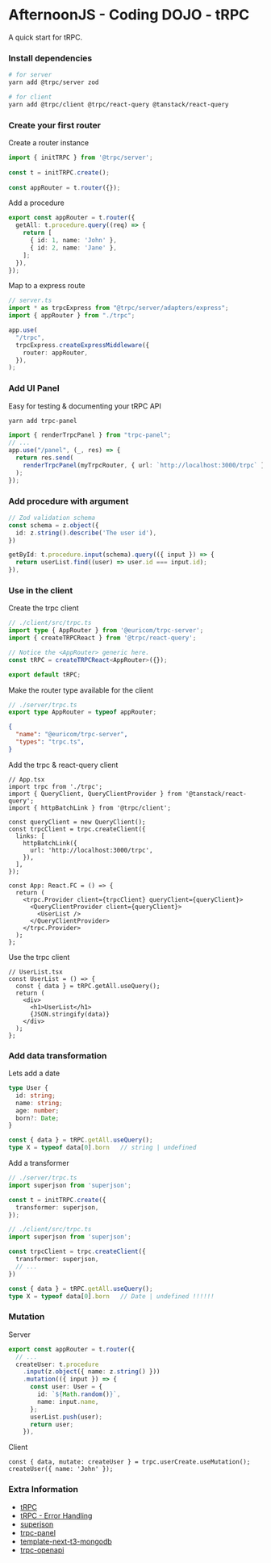 # AfternoonJS - Coding DOJO - tRPC

A quick start for tRPC.

### Install dependencies

```bash
# for server
yarn add @trpc/server zod

# for client
yarn add @trpc/client @trpc/react-query @tanstack/react-query
```

### Create your first router

Create a router instance

```ts
import { initTRPC } from '@trpc/server';
 
const t = initTRPC.create();
  
const appRouter = t.router({});
```

Add a procedure

```ts
export const appRouter = t.router({
  getAll: t.procedure.query((req) => {
    return [
      { id: 1, name: 'John' },
      { id: 2, name: 'Jane' },
    ];
  }),
});
```

Map to a express route

```ts
// server.ts
import * as trpcExpress from "@trpc/server/adapters/express";
import { appRouter } from "./trpc";

app.use(
  "/trpc",
  trpcExpress.createExpressMiddleware({
    router: appRouter,
  }),
);
```

### Add UI Panel
Easy for testing & documenting your tRPC API

```bash
yarn add trpc-panel
```

```ts
import { renderTrpcPanel } from "trpc-panel";
// ...
app.use("/panel", (_, res) => {
  return res.send(
    renderTrpcPanel(myTrpcRouter, { url: `http://localhost:3000/trpc` })
  );
});
```

### Add procedure with argument

```ts
// Zod validation schema
const schema = z.object({ 
  id: z.string().describe('The user id'),
})

getById: t.procedure.input(schema).query(({ input }) => {
  return userList.find((user) => user.id === input.id);
}),
```

### Use in the client

Create the trpc client

```ts
// ./client/src/trpc.ts
import type { AppRouter } from '@euricom/trpc-server';
import { createTRPCReact } from '@trpc/react-query';

// Notice the <AppRouter> generic here.
const tRPC = createTRPCReact<AppRouter>({});

export default tRPC;
```

Make the router type available for the client

```ts
// ./server/trpc.ts
export type AppRouter = typeof appRouter;
```

```json
{
  "name": "@euricom/trpc-server",
  "types": "trpc.ts",
}
```

Add the trpc & react-query client

```tsx
// App.tsx
import trpc from './trpc';
import { QueryClient, QueryClientProvider } from '@tanstack/react-query';
import { httpBatchLink } from '@trpc/client';

const queryClient = new QueryClient();
const trpcClient = trpc.createClient({
  links: [
    httpBatchLink({
      url: 'http://localhost:3000/trpc',
    }),
  ],
});

const App: React.FC = () => {
  return (
    <trpc.Provider client={trpcClient} queryClient={queryClient}>
      <QueryClientProvider client={queryClient}>
        <UserList />
      </QueryClientProvider>
    </trpc.Provider>
  );
};
```

Use the trpc client

```tsx
// UserList.tsx
const UserList = () => {
  const { data } = tRPC.getAll.useQuery();
  return (
    <div>
      <h1>UserList</h1>
      {JSON.stringify(data)}
    </div>
  );
};
```

### Add data transformation

Lets add a date 

```ts
type User {
  id: string;
  name: string;
  age: number;
  born?: Date;
}
```

```ts
const { data } = tRPC.getAll.useQuery();
type X = typeof data[0].born   // string | undefined
```

Add a transformer

```ts
// ./server/trpc.ts
import superjson from 'superjson';

const t = initTRPC.create({
  transformer: superjson,
});
```

```ts
// ./client/src/trpc.ts
import superjson from 'superjson';

const trpcClient = trpc.createClient({
  transformer: superjson,
  // ...
})
```

```ts
const { data } = tRPC.getAll.useQuery();
type X = typeof data[0].born   // Date | undefined !!!!!!
```

### Mutation

Server

```ts
export const appRouter = t.router({
  // ...
  createUser: t.procedure
    .input(z.object({ name: z.string() }))
    .mutation(({ input }) => {
      const user: User = {
        id: `${Math.random()}`,
        name: input.name,
      };
      userList.push(user);
      return user;
    }),
```

Client

```tsx
const { data, mutate: createUser } = trpc.userCreate.useMutation();
createUser({ name: 'John' });
```

### Extra Information

- [tRPC](https://trpc.io/)
- [tRPC - Error Handling](https://trpc.io/docs/server/error-handling)
- [superjson](https://github.com/blitz-js/superjson)
- [trpc-panel](https://github.com/iway1/trpc-panel)
- [template-next-t3-mongodb](https://github.com/cosemansp/template-next-t3-mongodb)
- [trpc-openapi](https://www.npmjs.com/package/trpc-openapi)
